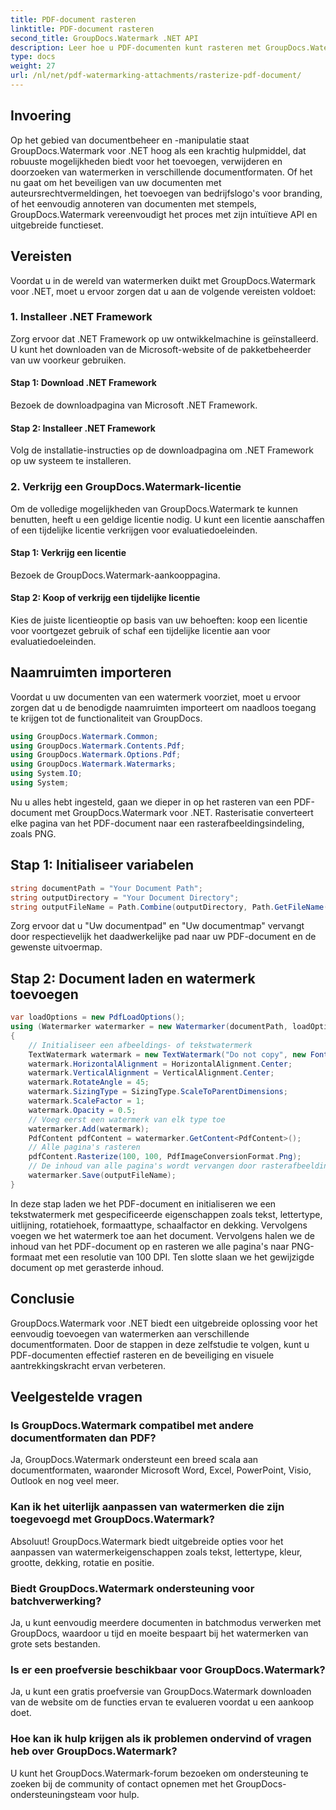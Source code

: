 ```yaml
---
title: PDF-document rasteren
linktitle: PDF-document rasteren
second_title: GroupDocs.Watermark .NET API
description: Leer hoe u PDF-documenten kunt rasteren met GroupDocs.Watermark voor .NET. Verbeter moeiteloos de documentbeveiliging en visuele aantrekkingskracht.
type: docs
weight: 27
url: /nl/net/pdf-watermarking-attachments/rasterize-pdf-document/
---
```

## Invoering
Op het gebied van documentbeheer en -manipulatie staat GroupDocs.Watermark voor .NET hoog als een krachtig hulpmiddel, dat robuuste mogelijkheden biedt voor het toevoegen, verwijderen en doorzoeken van watermerken in verschillende documentformaten. Of het nu gaat om het beveiligen van uw documenten met auteursrechtvermeldingen, het toevoegen van bedrijfslogo's voor branding, of het eenvoudig annoteren van documenten met stempels, GroupDocs.Watermark vereenvoudigt het proces met zijn intuïtieve API en uitgebreide functieset.
## Vereisten
Voordat u in de wereld van watermerken duikt met GroupDocs.Watermark voor .NET, moet u ervoor zorgen dat u aan de volgende vereisten voldoet:
### 1. Installeer .NET Framework
Zorg ervoor dat .NET Framework op uw ontwikkelmachine is geïnstalleerd. U kunt het downloaden van de Microsoft-website of de pakketbeheerder van uw voorkeur gebruiken.
#### Stap 1: Download .NET Framework
Bezoek de downloadpagina van Microsoft .NET Framework.
#### Stap 2: Installeer .NET Framework
Volg de installatie-instructies op de downloadpagina om .NET Framework op uw systeem te installeren.
### 2. Verkrijg een GroupDocs.Watermark-licentie
Om de volledige mogelijkheden van GroupDocs.Watermark te kunnen benutten, heeft u een geldige licentie nodig. U kunt een licentie aanschaffen of een tijdelijke licentie verkrijgen voor evaluatiedoeleinden.
#### Stap 1: Verkrijg een licentie
Bezoek de GroupDocs.Watermark-aankooppagina.
#### Stap 2: Koop of verkrijg een tijdelijke licentie
Kies de juiste licentieoptie op basis van uw behoeften: koop een licentie voor voortgezet gebruik of schaf een tijdelijke licentie aan voor evaluatiedoeleinden.

## Naamruimten importeren
Voordat u uw documenten van een watermerk voorziet, moet u ervoor zorgen dat u de benodigde naamruimten importeert om naadloos toegang te krijgen tot de functionaliteit van GroupDocs.
```csharp
using GroupDocs.Watermark.Common;
using GroupDocs.Watermark.Contents.Pdf;
using GroupDocs.Watermark.Options.Pdf;
using GroupDocs.Watermark.Watermarks;
using System.IO;
using System;
```

Nu u alles hebt ingesteld, gaan we dieper in op het rasteren van een PDF-document met GroupDocs.Watermark voor .NET. Rasterisatie converteert elke pagina van het PDF-document naar een rasterafbeeldingsindeling, zoals PNG.
## Stap 1: Initialiseer variabelen
```csharp
string documentPath = "Your Document Path";
string outputDirectory = "Your Document Directory";
string outputFileName = Path.Combine(outputDirectory, Path.GetFileName(documentPath));
```
Zorg ervoor dat u "Uw documentpad" en "Uw documentmap" vervangt door respectievelijk het daadwerkelijke pad naar uw PDF-document en de gewenste uitvoermap.
## Stap 2: Document laden en watermerk toevoegen
```csharp
var loadOptions = new PdfLoadOptions();
using (Watermarker watermarker = new Watermarker(documentPath, loadOptions))
{
    // Initialiseer een afbeeldings- of tekstwatermerk
    TextWatermark watermark = new TextWatermark("Do not copy", new Font("Arial", 8));
    watermark.HorizontalAlignment = HorizontalAlignment.Center;
    watermark.VerticalAlignment = VerticalAlignment.Center;
    watermark.RotateAngle = 45;
    watermark.SizingType = SizingType.ScaleToParentDimensions;
    watermark.ScaleFactor = 1;
    watermark.Opacity = 0.5;
    // Voeg eerst een watermerk van elk type toe
    watermarker.Add(watermark);
    PdfContent pdfContent = watermarker.GetContent<PdfContent>();
    // Alle pagina's rasteren
    pdfContent.Rasterize(100, 100, PdfImageConversionFormat.Png);
    // De inhoud van alle pagina's wordt vervangen door rasterafbeeldingen
    watermarker.Save(outputFileName);
}
```
In deze stap laden we het PDF-document en initialiseren we een tekstwatermerk met gespecificeerde eigenschappen zoals tekst, lettertype, uitlijning, rotatiehoek, formaattype, schaalfactor en dekking. Vervolgens voegen we het watermerk toe aan het document. Vervolgens halen we de inhoud van het PDF-document op en rasteren we alle pagina's naar PNG-formaat met een resolutie van 100 DPI. Ten slotte slaan we het gewijzigde document op met gerasterde inhoud.

## Conclusie
GroupDocs.Watermark voor .NET biedt een uitgebreide oplossing voor het eenvoudig toevoegen van watermerken aan verschillende documentformaten. Door de stappen in deze zelfstudie te volgen, kunt u PDF-documenten effectief rasteren en de beveiliging en visuele aantrekkingskracht ervan verbeteren.
## Veelgestelde vragen
### Is GroupDocs.Watermark compatibel met andere documentformaten dan PDF?
Ja, GroupDocs.Watermark ondersteunt een breed scala aan documentformaten, waaronder Microsoft Word, Excel, PowerPoint, Visio, Outlook en nog veel meer.
### Kan ik het uiterlijk aanpassen van watermerken die zijn toegevoegd met GroupDocs.Watermark?
Absoluut! GroupDocs.Watermark biedt uitgebreide opties voor het aanpassen van watermerkeigenschappen zoals tekst, lettertype, kleur, grootte, dekking, rotatie en positie.
### Biedt GroupDocs.Watermark ondersteuning voor batchverwerking?
Ja, u kunt eenvoudig meerdere documenten in batchmodus verwerken met GroupDocs, waardoor u tijd en moeite bespaart bij het watermerken van grote sets bestanden.
### Is er een proefversie beschikbaar voor GroupDocs.Watermark?
Ja, u kunt een gratis proefversie van GroupDocs.Watermark downloaden van de website om de functies ervan te evalueren voordat u een aankoop doet.
### Hoe kan ik hulp krijgen als ik problemen ondervind of vragen heb over GroupDocs.Watermark?
U kunt het GroupDocs.Watermark-forum bezoeken om ondersteuning te zoeken bij de community of contact opnemen met het GroupDocs-ondersteuningsteam voor hulp.